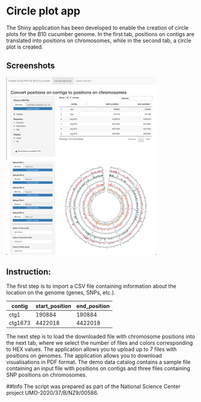 # Circle plot app
The Shiny application has been developed to enable the creation of circle plots for the B10 cucumber genome. In the first tab, positions on contigs are translated into positions on chromosomes, while in the second tab, a circle plot is created.
## Screenshots
<img src="images/Img1.png" alt="My Image" width="400"/>
<img src="images/Img2.png" alt="My Image" width="400"/>

## Instruction:
The first step is to import a CSV file containing information about the location on the genome (genes, SNPs, etc.).

| contig | start_position | end_position |
|----------|----------|----------|
| ctg1    | 190884     | 190884     |
| ctg1673    | 4422018     | 4422018     |

The next step is to load the downloaded file with chromosome positions into the next tab, where we select the number of files and colors corresponding to HEX values.
The application allows you to upload up to 7 files with positions on genomes. The application allows you to download visualisations in PDF format. The demo data catalog contains a sample file containing an input file with positions on contigs and three files containing SNP positions on chromosomes.

##Info
The script was prepared as part of the National Science Center project UMO-2020/37/B/NZ9/00586.

